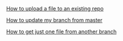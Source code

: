 [How to upload a file to an existing repo](https://docs.github.com/en/github/managing-files-in-a-repository/adding-a-file-to-a-repository-using-the-command-line)  
  
[How to update my branch from master](https://intellipaat.com/community/11548/update-git-branches-from-master-git-update-branch-from-master)  
  
[How to get just one file from another branch](https://stackoverflow.com/questions/2364147/how-to-get-just-one-file-from-another-branch)
